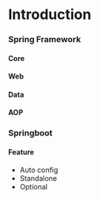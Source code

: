 # Introduction

### Spring Framework

#### Core

#### Web

#### Data

#### AOP


### Springboot

#### Feature
- Auto config
- Standalone
- Optional

